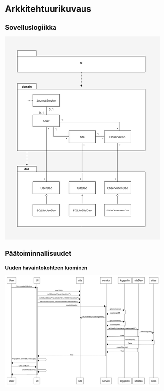 # Arkkitehtuurikuvaus

## Sovelluslogiikka

![luokka/pakkausdiagrammi](./arkkitehtuuri/wojClassDiagram.png)

## Päätoiminnallisuudet

### Uuden havaintokohteen luominen
![sekvenssikaavio havaintokohteen luomisesta](./arkkitehtuuri/createSiteSequenceDiagram.png)
